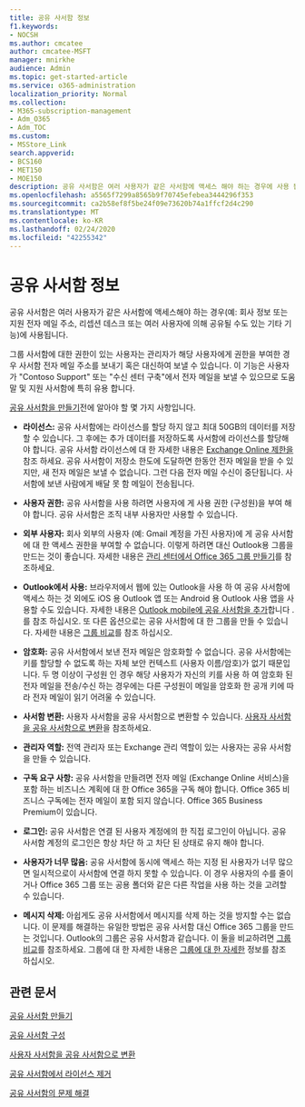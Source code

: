 ```yaml
---
title: 공유 사서함 정보
f1.keywords:
- NOCSH
ms.author: cmcatee
author: cmcatee-MSFT
manager: mnirkhe
audience: Admin
ms.topic: get-started-article
ms.service: o365-administration
localization_priority: Normal
ms.collection:
- M365-subscription-management
- Adm_O365
- Adm_TOC
ms.custom:
- MSStore_Link
search.appverid:
- BCS160
- MET150
- MOE150
description: 공유 사서함은 여러 사용자가 같은 사서함에 액세스 해야 하는 경우에 사용 됩니다. 공유 사서함을 만들기 전에 알아야 할 사항에 대해 알아봅니다.
ms.openlocfilehash: a5565f7299a8565b9f70745efebea3444296f353
ms.sourcegitcommit: ca2b58ef8f5be24f09e73620b74a1ffcf2d4c290
ms.translationtype: MT
ms.contentlocale: ko-KR
ms.lasthandoff: 02/24/2020
ms.locfileid: "42255342"
---
```

# <a name="about-shared-mailboxes"></a>공유 사서함 정보

공유 사서함은 여러 사용자가 같은 사서함에 액세스해야 하는 경우(예: 회사 정보 또는 지원 전자 메일 주소, 리셉션 데스크 또는 여러 사용자에 의해 공유될 수도 있는 기타 기능)에 사용됩니다.

그룹 사서함에 대한 권한이 있는 사용자는 관리자가 해당 사용자에게 권한을 부여한 경우 사서함 전자 메일 주소를 보내기 혹은 대신하여 보낼 수 있습니다. 이 기능은 사용자가 "Contoso Support" 또는 "수신 센터 구축"에서 전자 메일을 보낼 수 있으므로 도움말 및 지원 사서함에 특히 유용 합니다.

[공유 사서함을 만들기](create-a-shared-mailbox.md)전에 알아야 할 몇 가지 사항입니다.

- **라이선스:** 공유 사서함에는 라이선스를 할당 하지 않고 최대 50GB의 데이터를 저장할 수 있습니다. 그 후에는 추가 데이터를 저장하도록 사서함에 라이선스를 할당해야 합니다. 공유 사서함 라이선스에 대 한 자세한 내용은 [Exchange Online 제한을](https://technet.microsoft.com/library/exchange-online-limits.aspx#StorageLimits)참조 하세요. 공유 사서함이 저장소 한도에 도달하면 한동안 전자 메일을 받을 수 있지만, 새 전자 메일은 보낼 수 없습니다. 그런 다음 전자 메일 수신이 중단됩니다. 사서함에 보낸 사람에게 배달 못 함 메일이 전송됩니다.

- **사용자 권한:** 공유 사서함을 사용 하려면 사용자에 게 사용 권한 (구성원)을 부여 해야 합니다. 공유 사서함은 조직 내부 사용자만 사용할 수 있습니다.

- **외부 사용자:** 회사 외부의 사용자 (예: Gmail 계정을 가진 사용자)에 게 공유 사서함에 대 한 액세스 권한을 부여할 수 없습니다. 이렇게 하려면 대신 Outlook용 그룹을 만드는 것이 좋습니다. 자세한 내용은 [관리 센터에서 Office 365 그룹 만들기](../create-groups/create-groups.md)를 참조하세요.

-  **Outlook에서 사용:** 브라우저에서 웹에 있는 Outlook을 사용 하 여 공유 사서함에 액세스 하는 것 외에도 iOS 용 Outlook 앱 또는 Android 용 Outlook 사용 앱을 사용할 수도 있습니다. 자세한 내용은 <a href="https://support.office.com/article/f866242c-81b2-472e-8776-6c49c5473c9f" target="_blank">Outlook mobile에 공유 사서함을 추가</a>합니다 .를 참조 하십시오. 또 다른 옵션으로는 공유 사서함에 대 한 그룹을 만들 수 있습니다. 자세한 내용은 [그룹 비교](../create-groups/compare-groups.md)를 참조 하십시오.  

- **암호화:** 공유 사서함에서 보낸 전자 메일은 암호화할 수 없습니다. 공유 사서함에는 키를 할당할 수 없도록 하는 자체 보안 컨텍스트 (사용자 이름/암호)가 없기 때문입니다. 두 명 이상이 구성원 인 경우 해당 사용자가 자신의 키를 사용 하 여 암호화 된 전자 메일을 전송/수신 하는 경우에는 다른 구성원이 메일을 암호화 한 공개 키에 따라 전자 메일이 읽기 어려울 수 있습니다.

- **사서함 변환:** 사용자 사서함을 공유 사서함으로 변환할 수 있습니다. [사용자 사서함을 공유 사서함으로 변환](convert-user-mailbox-to-shared-mailbox.md)을 참조하세요.

- **관리자 역할:** 전역 관리자 또는 Exchange 관리 역할이 있는 사용자는 공유 사서함을 만들 수 있습니다.

- **구독 요구 사항:** 공유 사서함을 만들려면 전자 메일 (Exchange Online 서비스)을 포함 하는 비즈니스 계획에 대 한 Office 365을 구독 해야 합니다. Office 365 비즈니스 구독에는 전자 메일이 포함 되지 않습니다. Office 365 Business Premium이 있습니다.

- **로그인:** 공유 사서함은 연결 된 사용자 계정에의 한 직접 로그인이 아닙니다. 공유 사서함 계정의 로그인은 항상 차단 하 고 차단 된 상태로 유지 해야 합니다.

- **사용자가 너무 많음:** 공유 사서함에 동시에 액세스 하는 지정 된 사용자가 너무 많으면 일시적으로이 사서함에 연결 하지 못할 수 있습니다. 이 경우 사용자의 수를 줄이거나 Office 365 그룹 또는 공용 폴더와 같은 다른 작업을 사용 하는 것을 고려할 수 있습니다.

- **메시지 삭제:** 아쉽게도 공유 사서함에서 메시지를 삭제 하는 것을 방지할 수는 없습니다. 이 문제를 해결하는 유일한 방법은 공유 사서함 대신 Office 365 그룹을 만드는 것입니다. Outlook의 그룹은 공유 사서함과 같습니다. 이 둘을 비교하려면 [그룹 비교](../create-groups/compare-groups.md)를 참조하세요. 그룹에 대 한 자세한 내용은 [그룹에 대 한 자세한](https://support.office.com/article/b565caa1-5c40-40ef-9915-60fdb2d97fa2.aspx) 정보를 참조 하십시오.

## <a name="related-articles"></a>관련 문서

[공유 사서함 만들기](create-a-shared-mailbox.md)

[공유 사서함 구성](configure-a-shared-mailbox.md)

[사용자 사서함을 공유 사서함으로 변환](convert-user-mailbox-to-shared-mailbox.md)

[공유 사서함에서 라이선스 제거](remove-license-from-shared-mailbox.md)

[공유 사서함의 문제 해결](resolve-issues-with-shared-mailboxes.md)